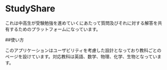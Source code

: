 # StudyShare

これは中高生が受験勉強を進めていくにあたって質問及びそれに対する解答を共有するためのプラットフォームになっています。

##使い方

このアプリケーションはユーザビリティを考慮した設計となっており教科ごとのページを設けています。対応教科は英語、数学、物理、化学、生物となっています。